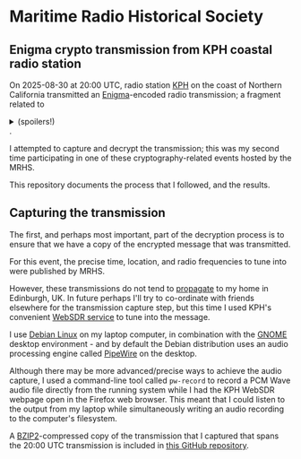 Maritime Radio Historical Society
=================================

Enigma crypto transmission from KPH coastal radio station
---------------------------------------------------------

On 2025-08-30 at 20:00 UTC, radio station [KPH](https://www.radiomarine.org) on the coast of Northern California transmitted an [Enigma](https://cipherhistory.com)-encoded radio transmission; a fragment related to <details><summary>(spoilers!)</summary>[Operation Sea Lion](https://en.wikipedia.org/wiki/Operation_Sea_Lion)</details>.

I attempted to capture and decrypt the transmission; this was my second time participating in one of these cryptography-related events hosted by the MRHS.

This repository documents the process that I followed, and the results.

Capturing the transmission
--------------------------

The first, and perhaps most important, part of the decryption process is to ensure that we have a copy of the encrypted message that was transmitted.

For this event, the precise time, location, and radio frequencies to tune into were published by MRHS.

However, these transmissions do not tend to [propagate](https://en.wikipedia.org/wiki/Radio_propagation) to my home in Edinburgh, UK.  In future perhaps I'll try to co-ordinate with friends elsewhere for the transmission capture step, but this time I used KPH's convenient [WebSDR service](https://www.radiomarine.org/kph-sdrs) to tune into the message.

I use [Debian Linux](https://www.debian.org) on my laptop computer, in combination with the [GNOME](https://www.gnome.org) desktop environment - and by default the Debian distribution uses an audio processing engine called [PipeWire](https://www.pipewire.org/) on the desktop.

Although there may be more advanced/precise ways to achieve the audio capture, I used a command-line tool called `pw-record` to record a PCM Wave audio file directly from the running system while I had the KPH WebSDR webpage open in the Firefox web browser.  This meant that I could listen to the output from my laptop while simultaneously writing an audio recording to the computer's filesystem.

A [BZIP2](https://en.wikipedia.org/wiki/Bzip2)-compressed copy of the transmission that I captured that spans the 20:00 UTC transmission is included in [this GitHub repository](https://github.com/jayaddison/mrhs-kph-enigma-decode).
